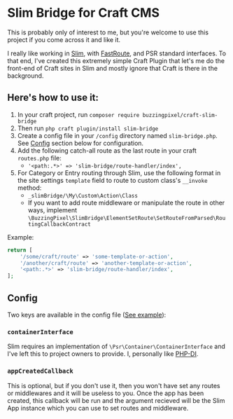 # Slim Bridge for Craft CMS

This is probably only of interest to me, but you're welcome to use this project if you come across it and like it.

I really like working in [Slim](https://www.slimframework.com), with [FastRoute](https://github.com/nikic/FastRoute), and PSR standard interfaces. To that end, I've created this extremely simple Craft Plugin that let's me do the front-end of Craft sites in Slim and mostly ignore that Craft is there in the background.

## Here's how to use it:

1. In your craft project, run `composer require buzzingpixel/craft-slim-bridge`
2. Then run `php craft plugin/install slim-bridge`
3. Create a config file in your `/config` directory named `slim-bridge.php`. See [Config](#config) section below for configuration.
4. Add the following catch-all route as the last route in your craft `routes.php` file:
    - `'<path:.*>' => 'slim-bridge/route-handler/index',`
5. For Category or Entry routing through Slim, use the following format in the site settings `template` field to route to custom class's `__invoke` method:
    - `_slimBridge/\My\Custom\Action\Class`
    - If you want to add route middleware or manipulate the route in other ways, implement `\BuzzingPixel\SlimBridge\ElementSetRoute\SetRouteFromParsed\RoutingCallbackContract`

Example:

```php
return [
    '/some/craft/route' => 'some-template-or-action',
    '/another/craft/route' => 'another-template-or-action',
    '<path:.*>' => 'slim-bridge/route-handler/index',
];
```

## Config

Two keys are available in the config file ([See example](examples/slim-bridge.php)):

### `containerInterface`

Slim requires an implementation of `\Psr\Container\ContainerInterface` and I've left this to project owners to provide. I, personally like [PHP-DI](https://php-di.org).

### `appCreatedCallback`

This is optional, but if you don't use it, then you won't have set any routes or middlewares and it will be useless to you. Once the app has been created, this callback will be run and the argument recieved will be the Slim App instance which you can use to set routes and middleware.
